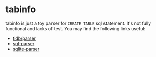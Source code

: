 # tabinfo

tabinfo is just a toy parser for `CREATE TABLE` sql statement. It's
not fully functional and lacks of test. You may find the following
links useful:
* [tidb/parser](https://github.com/pingcap/tidb/tree/master/parser)
* [sql-parser](https://github.com/soforth/sql-parser)
* [sqlite-parser](https://github.com/bkiers/sqlite-parser)
